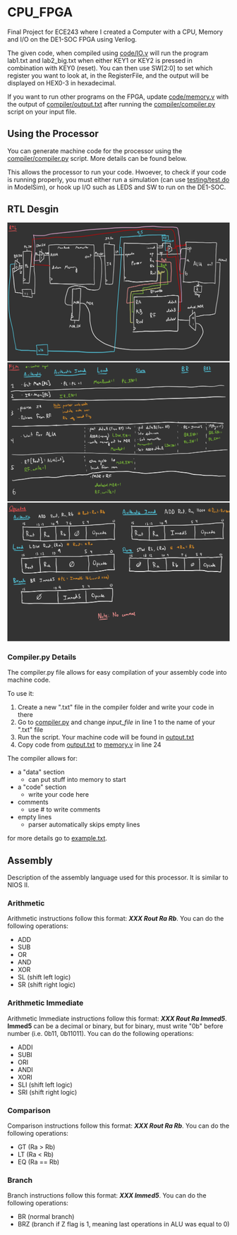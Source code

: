 # CPU_FPGA
Final Project for ECE243 where I created a Computer with a CPU, Memory and I/O on the DE1-SOC FPGA using Verilog.


The given code, when compiled using [code/IO.v](https://github.com/adamrt27/CPU_FPGA/blob/main/code/IO.v) will run the program lab1.txt and lab2_big.txt when either KEY1 or KEY2 is pressed in combination with KEY0 (reset). You can then use SW[2:0] to set which register you want to look at, in the RegisterFile, and the output will be displayed on HEX0-3 in hexadecimal.


If you want to run other programs on the FPGA, update [code/memory.v](https://github.com/adamrt27/CPU_FPGA/blob/main/code/memory.v) with the output of [compiler/output.txt](https://github.com/adamrt27/CPU_FPGA/blob/main/compiler/output.txt) after running the [compiler/compiler.py](https://github.com/adamrt27/CPU_FPGA/blob/main/compiler/compiler.py) script on your input file.

## Using the Processor
You can generate machine code for the processor using the [compiler/compiler.py](https://github.com/adamrt27/CPU_FPGA/blob/main/compiler/compiler.py) script. More details can be found below.

This allows the processor to run your code. Hwoever, to check if your code is running properly, you must either run a simulation (can use [testing/test.do](testing/test.do) in ModelSim), or hook up I/O such as LEDS and SW to run on the DE1-SOC.

## RTL Desgin
![Datapath](https://github.com/adamrt27/CPU_FPGA/blob/main/readme/Project-7.jpg)
![Finite State Machine](https://github.com/adamrt27/CPU_FPGA/blob/main/readme/Project-8.jpg)
![Opcodes](https://github.com/adamrt27/CPU_FPGA/blob/main/readme/Project-9.jpg)

### Compiler.py Details
The compiler.py file allows for easy compilation of your assembly code into machine code. 

To use it:
1) Create a new ".txt" file in the compiler folder and write your code in there
2) Go to [compiler.py](compiler/compiler.py) and change *input_file* in line 1 to the name of your ".txt" file
3) Run the script. Your machine code will be found in [output.txt](compiler/output.txt)
4) Copy code from [output.txt](compiler/output.txt) to [memory.v](code/memory.v) in line 24

The compiler allows for:
* a "data" section
  * can put stuff into memory to start
* a "code" section
  * write your code here
* comments
  * use # to write comments
* empty lines
  * parser automatically skips empty lines
 
for more details go to [example.txt](compiler/example.txt).

## Assembly
Description of the assembly language used for this processor. It is similar to NIOS II.
### Arithmetic
Arithmetic instructions follow this format: **_XXX Rout Ra Rb_**.
You can do the following operations:
* ADD
* SUB
* OR
* AND
* XOR
* SL (shift left logic)
* SR (shift right logic)

### Arithmetic Immediate
Arithmetic Immediate instructions follow this format: **_XXX Rout Ra Immed5_**. **Immed5** can be a decimal or binary, but for binary, must write "0b" before number (i.e. 0b11, 0b11011).
You can do the following operations:
* ADDI
* SUBI
* ORI
* ANDI
* XORI
* SLI (shift left logic)
* SRI (shift right logic)

### Comparison
Comparison instructions follow this format: **_XXX Rout Ra Rb_**.
You can do the following operations:
* GT (Ra > Rb)
* LT (Ra < Rb)
* EQ (Ra == Rb)

### Branch
Branch instructions follow this format: **_XXX Immed5_**.
You can do the following operations:
* BR (normal branch)
* BRZ (branch if Z flag is 1, meaning last operations in ALU was equal to 0)
